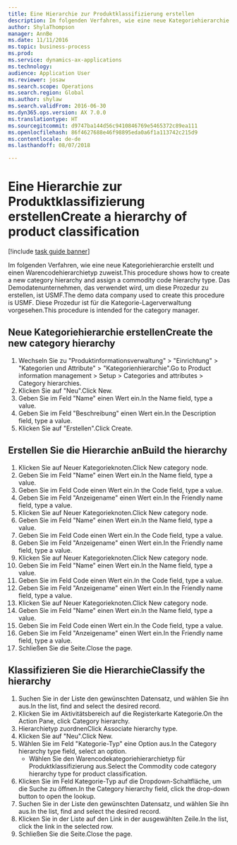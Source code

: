 ```yaml
--- 
title: Eine Hierarchie zur Produktklassifizierung erstellen
description: Im folgenden Verfahren, wie eine neue Kategoriehierarchie erstellt und einen Warencodehierarchietyp zuweist.
author: ShylaThompson
manager: AnnBe
ms.date: 11/11/2016
ms.topic: business-process
ms.prod: 
ms.service: dynamics-ax-applications
ms.technology: 
audience: Application User
ms.reviewer: josaw
ms.search.scope: Operations
ms.search.region: Global
ms.author: shylaw
ms.search.validFrom: 2016-06-30
ms.dyn365.ops.version: AX 7.0.0
ms.translationtype: HT
ms.sourcegitcommit: d9747ba144d56c9410846769e5465372c89ea111
ms.openlocfilehash: 86f4627688e46f98895eda0a6f1a113742c215d9
ms.contentlocale: de-de
ms.lasthandoff: 08/07/2018

---
```

# <a name="create-a-hierarchy-of-product-classification"></a><span data-ttu-id="a711b-103">Eine Hierarchie zur Produktklassifizierung erstellen</span><span class="sxs-lookup"><span data-stu-id="a711b-103">Create a hierarchy of product classification</span></span>

[!include [task guide banner](../../includes/task-guide-banner.md)]

<span data-ttu-id="a711b-104">Im folgenden Verfahren, wie eine neue Kategoriehierarchie erstellt und einen Warencodehierarchietyp zuweist.</span><span class="sxs-lookup"><span data-stu-id="a711b-104">This procedure shows how to create a new category hierarchy and assign a commodity code hierarchy type.</span></span> <span data-ttu-id="a711b-105">Das Demodatenunternehmen, das verwendet wird, um diese Prozedur zu erstellen, ist USMF.</span><span class="sxs-lookup"><span data-stu-id="a711b-105">The demo data company used to create this procedure is USMF.</span></span> <span data-ttu-id="a711b-106">Diese Prozedur ist für die Kategorie-Lagerverwaltung vorgesehen.</span><span class="sxs-lookup"><span data-stu-id="a711b-106">This procedure is intended for the category manager.</span></span>


## <a name="create-the-new-category-hierarchy"></a><span data-ttu-id="a711b-107">Neue Kategoriehierarchie erstellen</span><span class="sxs-lookup"><span data-stu-id="a711b-107">Create the new category hierarchy</span></span>
1. <span data-ttu-id="a711b-108">Wechseln Sie zu "Produktinformationsverwaltung" > "Einrichtung" > "Kategorien und Attribute" > "Kategorienhierarchie".</span><span class="sxs-lookup"><span data-stu-id="a711b-108">Go to Product information management > Setup > Categories and attributes > Category hierarchies.</span></span>
2. <span data-ttu-id="a711b-109">Klicken Sie auf "Neu".</span><span class="sxs-lookup"><span data-stu-id="a711b-109">Click New.</span></span>
3. <span data-ttu-id="a711b-110">Geben Sie im Feld "Name" einen Wert ein.</span><span class="sxs-lookup"><span data-stu-id="a711b-110">In the Name field, type a value.</span></span>
4. <span data-ttu-id="a711b-111">Geben Sie im Feld "Beschreibung" einen Wert ein.</span><span class="sxs-lookup"><span data-stu-id="a711b-111">In the Description field, type a value.</span></span>
5. <span data-ttu-id="a711b-112">Klicken Sie auf "Erstellen".</span><span class="sxs-lookup"><span data-stu-id="a711b-112">Click Create.</span></span>

## <a name="build-the-hierarchy"></a><span data-ttu-id="a711b-113">Erstellen Sie die Hierarchie an</span><span class="sxs-lookup"><span data-stu-id="a711b-113">Build the hierarchy</span></span>
1. <span data-ttu-id="a711b-114">Klicken Sie auf Neuer Kategorieknoten.</span><span class="sxs-lookup"><span data-stu-id="a711b-114">Click New category node.</span></span>
2. <span data-ttu-id="a711b-115">Geben Sie im Feld "Name" einen Wert ein.</span><span class="sxs-lookup"><span data-stu-id="a711b-115">In the Name field, type a value.</span></span>
3. <span data-ttu-id="a711b-116">Geben Sie im Feld Code einen Wert ein.</span><span class="sxs-lookup"><span data-stu-id="a711b-116">In the Code field, type a value.</span></span>
4. <span data-ttu-id="a711b-117">Geben Sie im Feld "Anzeigename" einen Wert ein.</span><span class="sxs-lookup"><span data-stu-id="a711b-117">In the Friendly name field, type a value.</span></span>
5. <span data-ttu-id="a711b-118">Klicken Sie auf Neuer Kategorieknoten.</span><span class="sxs-lookup"><span data-stu-id="a711b-118">Click New category node.</span></span>
6. <span data-ttu-id="a711b-119">Geben Sie im Feld "Name" einen Wert ein.</span><span class="sxs-lookup"><span data-stu-id="a711b-119">In the Name field, type a value.</span></span>
7. <span data-ttu-id="a711b-120">Geben Sie im Feld Code einen Wert ein.</span><span class="sxs-lookup"><span data-stu-id="a711b-120">In the Code field, type a value.</span></span>
8. <span data-ttu-id="a711b-121">Geben Sie im Feld "Anzeigename" einen Wert ein.</span><span class="sxs-lookup"><span data-stu-id="a711b-121">In the Friendly name field, type a value.</span></span>
9. <span data-ttu-id="a711b-122">Klicken Sie auf Neuer Kategorieknoten.</span><span class="sxs-lookup"><span data-stu-id="a711b-122">Click New category node.</span></span>
10. <span data-ttu-id="a711b-123">Geben Sie im Feld "Name" einen Wert ein.</span><span class="sxs-lookup"><span data-stu-id="a711b-123">In the Name field, type a value.</span></span>
11. <span data-ttu-id="a711b-124">Geben Sie im Feld Code einen Wert ein.</span><span class="sxs-lookup"><span data-stu-id="a711b-124">In the Code field, type a value.</span></span>
12. <span data-ttu-id="a711b-125">Geben Sie im Feld "Anzeigename" einen Wert ein.</span><span class="sxs-lookup"><span data-stu-id="a711b-125">In the Friendly name field, type a value.</span></span>
13. <span data-ttu-id="a711b-126">Klicken Sie auf Neuer Kategorieknoten.</span><span class="sxs-lookup"><span data-stu-id="a711b-126">Click New category node.</span></span>
14. <span data-ttu-id="a711b-127">Geben Sie im Feld "Name" einen Wert ein.</span><span class="sxs-lookup"><span data-stu-id="a711b-127">In the Name field, type a value.</span></span>
15. <span data-ttu-id="a711b-128">Geben Sie im Feld Code einen Wert ein.</span><span class="sxs-lookup"><span data-stu-id="a711b-128">In the Code field, type a value.</span></span>
16. <span data-ttu-id="a711b-129">Geben Sie im Feld "Anzeigename" einen Wert ein.</span><span class="sxs-lookup"><span data-stu-id="a711b-129">In the Friendly name field, type a value.</span></span>
17. <span data-ttu-id="a711b-130">Schließen Sie die Seite.</span><span class="sxs-lookup"><span data-stu-id="a711b-130">Close the page.</span></span>

## <a name="classify-the-hierarchy"></a><span data-ttu-id="a711b-131">Klassifizieren Sie die Hierarchie</span><span class="sxs-lookup"><span data-stu-id="a711b-131">Classify the hierarchy</span></span>
1. <span data-ttu-id="a711b-132">Suchen Sie in der Liste den gewünschten Datensatz, und wählen Sie ihn aus.</span><span class="sxs-lookup"><span data-stu-id="a711b-132">In the list, find and select the desired record.</span></span>
2. <span data-ttu-id="a711b-133">Klicken Sie im Aktivitätsbereich auf die Registerkarte Kategorie.</span><span class="sxs-lookup"><span data-stu-id="a711b-133">On the Action Pane, click Category hierarchy.</span></span>
3. <span data-ttu-id="a711b-134">Hierarchietyp zuordnen</span><span class="sxs-lookup"><span data-stu-id="a711b-134">Click Associate hierarchy type.</span></span>
4. <span data-ttu-id="a711b-135">Klicken Sie auf "Neu".</span><span class="sxs-lookup"><span data-stu-id="a711b-135">Click New.</span></span>
5. <span data-ttu-id="a711b-136">Wählen Sie im Feld "Kategorie-Typ" eine Option aus.</span><span class="sxs-lookup"><span data-stu-id="a711b-136">In the Category hierarchy type field, select an option.</span></span>
    * <span data-ttu-id="a711b-137">Wählen Sie den Warencodekategoriehierarchietyp für Produktklassifizierung aus.</span><span class="sxs-lookup"><span data-stu-id="a711b-137">Select the Commodity code category hierarchy type for product classification.</span></span>  
6. <span data-ttu-id="a711b-138">Klicken Sie im Feld Kategorie-Typ auf die Dropdown-Schaltfläche, um die Suche zu öffnen.</span><span class="sxs-lookup"><span data-stu-id="a711b-138">In the Category hierarchy field, click the drop-down button to open the lookup.</span></span>
7. <span data-ttu-id="a711b-139">Suchen Sie in der Liste den gewünschten Datensatz, und wählen Sie ihn aus.</span><span class="sxs-lookup"><span data-stu-id="a711b-139">In the list, find and select the desired record.</span></span>
8. <span data-ttu-id="a711b-140">Klicken Sie in der Liste auf den Link in der ausgewählten Zeile.</span><span class="sxs-lookup"><span data-stu-id="a711b-140">In the list, click the link in the selected row.</span></span>
9. <span data-ttu-id="a711b-141">Schließen Sie die Seite.</span><span class="sxs-lookup"><span data-stu-id="a711b-141">Close the page.</span></span>



